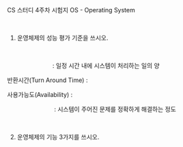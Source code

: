 CS 스터디 4주차 시험지
OS - Operating System

<br>

1. 운영체제의 성능 평가 기준을 쓰시오.

<br>	
  
&nbsp; &nbsp;&nbsp; &nbsp; &nbsp; &nbsp; &nbsp; &nbsp; &nbsp; &nbsp;  &nbsp; &nbsp; &nbsp;  &nbsp; : 일정 시간 내에 시스템이 처리하는 일의 양

반환시간(Turn Around Time) :

사용가능도(Availability)	:
	
&nbsp; &nbsp; &nbsp; &nbsp; &nbsp; &nbsp; &nbsp; &nbsp; &nbsp; &nbsp; &nbsp; &nbsp;  &nbsp; &nbsp; : 시스템이 주어진 문제를 정확하게 해결하는 정도



<br>


2. 운영체제의 기능 3가지를 쓰시오.









